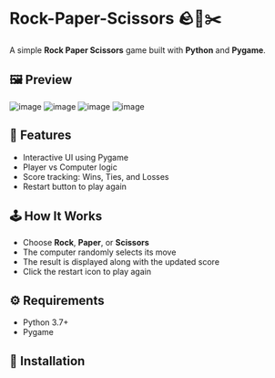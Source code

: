 # Rock-Paper-Scissors 🪨📄✂️

A simple **Rock Paper Scissors** game built with **Python** and **Pygame**.

## 🖼 Preview

![image](https://github.com/user-attachments/assets/3b0f66d4-19dc-459d-b3ea-91a73c7b5a27)
![image](https://github.com/user-attachments/assets/173124aa-bb73-4c36-ba1b-371f6d1e346c)
![image](https://github.com/user-attachments/assets/b54a8d26-a657-4020-8339-78e400694cd9)
![image](https://github.com/user-attachments/assets/79d1fdac-0c3e-4ab6-98c0-1204044582e5)

## 🚀 Features

- Interactive UI using Pygame
- Player vs Computer logic
- Score tracking: Wins, Ties, and Losses
- Restart button to play again

## 🕹️ How It Works

- Choose **Rock**, **Paper**, or **Scissors**
- The computer randomly selects its move
- The result is displayed along with the updated score
- Click the restart icon to play again

## ⚙️ Requirements

- Python 3.7+
- Pygame

## 💾 Installation
